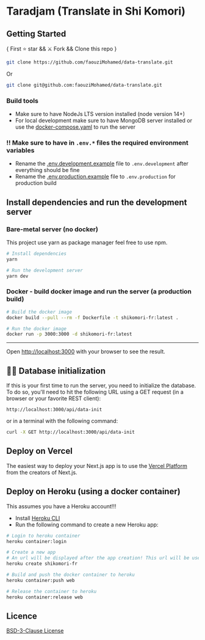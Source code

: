 # Taradjam (Translate in Shi Komori)
## Getting Started

{ First ⭐ star && ⚔️ Fork && Clone this repo }

```bash
git clone https://github.com/faouziMohamed/data-translate.git
```

Or

```bash
git clone git@github.com:faouziMohamed/data-translate.git
```

### Build tools

- Make sure to have NodeJs LTS version installed (node version 14+)
- For local development make sure to have MongoDB server installed or use the [docker-compose.yaml](docker-compose.yaml) to run the server

### ‼️ Make sure to have in `.env.*` files the required environment variables

- Rename the [.env.development.example](.env.development.example) file to `.env.development` after everything should be fine
- Rename the [.env.production.example](.env.production.example) file to `.env.production` for production build

## Install dependencies and run the development server

### Bare-metal server (no docker)

This project use yarn as package manager feel free to use npm.

```bash
# Install dependencies
yarn
```

```bash
# Run the development server
yarn dev
```

### Docker - build docker image and run the server (a production build) 

```bash
# Build the docker image
docker build --pull --rm -f Dockerfile -t shikomori-fr:latest .

# Run the docker image
docker run -p 3000:3000 -d shikomori-fr:latest
```

---

Open [http://localhost:3000](http://localhost:3000) with your browser to see the result.

## 🏋️‍♂️ Database initialization

If this is your first time to run the server, you need to initialize the database.  
To do so, you'll need to hit the following URL using a GET request (in a browser or your favorite REST client):

```
http://localhost:3000/api/data-init
```

or in a terminal with the following command:

```bash
curl -X GET http://localhost:3000/api/data-init
```

## Deploy on Vercel

The easiest way to deploy your Next.js app is to use the [Vercel Platform](https://vercel.com/new?utm_medium=default-template&filter=next.js&utm_source=create-next-app&utm_campaign=create-next-app-readme) from the creators of Next.js.

## Deploy on Heroku (using a docker container)

This assumes you have a Heroku account!!!

- Install [Heroku CLI](https://devcenter.heroku.com/articles/heroku-cli)
- Run the following command to create a new Heroku app:

```bash
# Login to heroku container
heroku container:login

# Create a new app
# An url will be displayed after the app creation! This url will be used to visit the app
heroku create shikomori-fr

# Build and push the docker container to heroku
heroku container:push web

# Release the container to heroku
heroku container:release web
```

## Licence

[BSD-3-Clause License](LICENSE)
